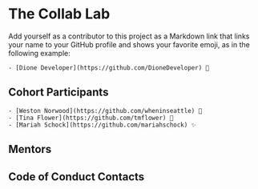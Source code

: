# The Collab Lab

Add yourself as a contributor to this project as a Markdown link that links your name to your GitHub profile and shows your favorite emoji, as in the following example:

    - [Dione Developer](https://github.com/DioneDeveloper) 💅

## Cohort Participants

    - [Weston Norwood](https://github.com/wheninseattle) 🪩
    - [Tina Flower](https://github.com/tmflower) 🚣
    - [Mariah Schock](https://github.com/mariahschock) ✨

## Mentors

## Code of Conduct Contacts
